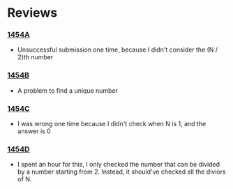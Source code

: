 # Reviews 

### [1454A] 
- Unsuccessful submission one time, because I didn't consider the (N / 2)th number
### [1454B] 
- A problem to find a unique number
### [1454C]
- I was wrong one time because I didn't check when N is 1, and the answer is 0
### [1454D]
- I spent an hour for this, I only checked the number that can be divided by a number starting from 2. Instead, it should've checked all the diviors of N.

[1454A]: <https://codeforces.com/contest/1454/problem/A>
[1454B]: <https://codeforces.com/contest/1454/problem/B>
[1454C]: <https://codeforces.com/contest/1454/problem/C>
[1454D]: <https://codeforces.com/contest/1454/problem/D>
